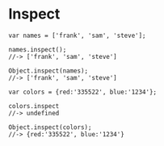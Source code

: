 # Inspect

    var names = ['frank', 'sam', 'steve'];

    names.inspect();
    //-> ['frank', 'sam', 'steve']

    Object.inspect(names);
    //-> ['frank', 'sam', 'steve']

    var colors = {red:'335522', blue:'1234'};

    colors.inspect
    //-> undefined

    Object.inspect(colors);
    //-> {red:'335522', blue:'1234'}

